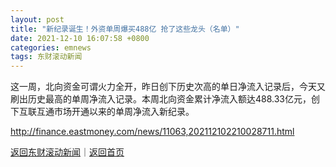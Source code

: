 ```yaml
---
layout: post
title: "新纪录诞生！外资单周爆买488亿 抢了这些龙头（名单）"
date: 2021-12-10 16:07:58 +0800
categories: emnews
tags: 东财滚动新闻
---
```


这一周，北向资金可谓火力全开，昨日创下历史次高的单日净流入记录后，今天又刷出历史最高的单周净流入记录。本周北向资金累计净流入额达488.33亿元，创下互联互通市场开通以来的单周净流入新纪录。

<http://finance.eastmoney.com/news/11063,202112102210028711.html>

[返回东财滚动新闻](//finews.withounder.com/emnews/)｜[返回首页](//finews.withounder.com/)